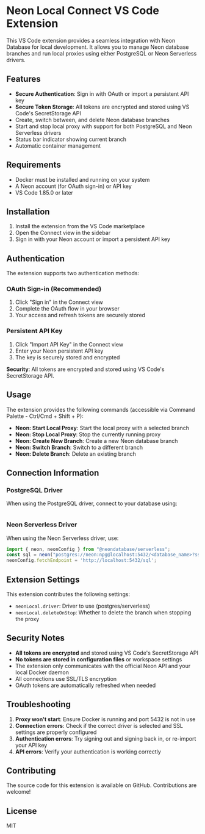 # Neon Local Connect VS Code Extension

This VS Code extension provides a seamless integration with Neon Database for local development. It allows you to manage Neon database branches and run local proxies using either PostgreSQL or Neon Serverless drivers.

## Features

- **Secure Authentication**: Sign in with OAuth or import a persistent API key
- **Secure Token Storage**: All tokens are encrypted and stored using VS Code's SecretStorage API
- Create, switch between, and delete Neon database branches
- Start and stop local proxy with support for both PostgreSQL and Neon Serverless drivers
- Status bar indicator showing current branch
- Automatic container management

## Requirements

- Docker must be installed and running on your system
- A Neon account (for OAuth sign-in) or API key
- VS Code 1.85.0 or later

## Installation

1. Install the extension from the VS Code marketplace
2. Open the Connect view in the sidebar
3. Sign in with your Neon account or import a persistent API key

## Authentication

The extension supports two authentication methods:

### OAuth Sign-in (Recommended)
1. Click "Sign in" in the Connect view
2. Complete the OAuth flow in your browser
3. Your access and refresh tokens are securely stored

### Persistent API Key
1. Click "Import API Key" in the Connect view
2. Enter your Neon persistent API key
3. The key is securely stored and encrypted

**Security**: All tokens are encrypted and stored using VS Code's SecretStorage API.

## Usage

The extension provides the following commands (accessible via Command Palette - Ctrl/Cmd + Shift + P):

- **Neon: Start Local Proxy**: Start the local proxy with a selected branch
- **Neon: Stop Local Proxy**: Stop the currently running proxy
- **Neon: Create New Branch**: Create a new Neon database branch
- **Neon: Switch Branch**: Switch to a different branch
- **Neon: Delete Branch**: Delete an existing branch

## Connection Information

### PostgreSQL Driver
When using the PostgreSQL driver, connect to your database using:
```postgres://neon:npg@localhost:5432/<database_name>?sslmode=require
```

### Neon Serverless Driver
When using the Neon Serverless driver, use:
```javascript
import { neon, neonConfig } from "@neondatabase/serverless";
const sql = neon("postgres://neon:npg@localhost:5432/<database_name>?sslmode=no-verify");
neonConfig.fetchEndpoint = 'http://localhost:5432/sql';
```

## Extension Settings

This extension contributes the following settings:

* `neonLocal.driver`: Driver to use (postgres/serverless)
* `neonLocal.deleteOnStop`: Whether to delete the branch when stopping the proxy

## Security Notes

- **All tokens are encrypted** and stored using VS Code's SecretStorage API
- **No tokens are stored in configuration files** or workspace settings
- The extension only communicates with the official Neon API and your local Docker daemon
- All connections use SSL/TLS encryption
- OAuth tokens are automatically refreshed when needed

## Troubleshooting

1. **Proxy won't start**: Ensure Docker is running and port 5432 is not in use
2. **Connection errors**: Check if the correct driver is selected and SSL settings are properly configured
3. **Authentication errors**: Try signing out and signing back in, or re-import your API key
4. **API errors**: Verify your authentication is working correctly

## Contributing

The source code for this extension is available on GitHub. Contributions are welcome!

## License

MIT 